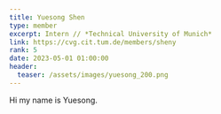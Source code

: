 ```yaml
---
title: Yuesong Shen
type: member
excerpt: Intern // *Technical University of Munich*
link: https://cvg.cit.tum.de/members/sheny
rank: 5
date: 2023-05-01 01:00:00
header:
  teaser: /assets/images/yuesong_200.png
---
```


Hi my name is Yuesong.
